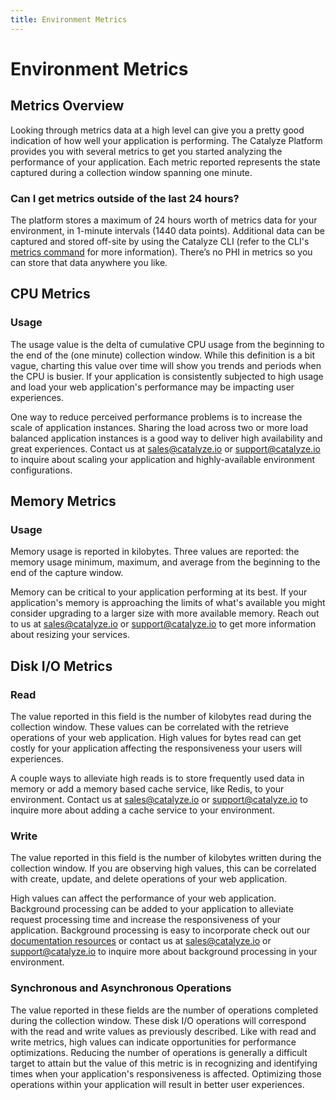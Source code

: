 ```yaml
---
title: Environment Metrics
---
```


Environment Metrics
===================

## Metrics Overview
Looking through metrics data at a high level can give you a pretty good indication of how well your application is performing. The Catalyze Platform provides you with several metrics to get you started analyzing the performance of your application. Each metric reported represents the state captured during a collection window spanning one minute. 

### Can I get metrics outside of the last 24 hours?
The platform stores a maximum of 24 hours worth of metrics data for your environment, in 1-minute intervals (1440 data points). Additional data can be captured and stored off-site by using the Catalyze CLI (refer to the CLI's [metrics command](https://github.com/catalyzeio/cli/blob/master/Docs.md#-metrics) for more information). There’s no PHI in metrics so you can store that data anywhere you like. 

## CPU Metrics
### Usage
The usage value is the delta of cumulative CPU usage from the beginning to the end of the (one minute) collection window. While this definition is a bit vague, charting this value over time will show you trends and periods when the CPU is busier. If your application is consistently subjected to high usage and load your web application's performance may be impacting user experiences. 

One way to reduce perceived performance problems is to increase the scale of application instances. Sharing the load across two or more load balanced application instances is a good way to deliver high availability and great experiences. Contact us at [sales@catalyze.io](mailto:sales@catalyze.io) or [support@catalyze.io](mailto:support@catalyze.io) to inquire about scaling your application and highly-available environment configurations. 

## Memory Metrics
### Usage
Memory usage is reported in kilobytes. Three values are reported: the memory usage minimum, maximum, and average from the beginning to the end of the capture window. 

Memory can be critical to your application performing at its best. If your application's memory is approaching the limits of what's available you might consider upgrading to a larger size with more available memory. Reach out to us at [sales@catalyze.io](mailto:sales@catalyze.io) or [support@catalyze.io](mailto:support@catalyze.io) to get more information about resizing your services. 

## Disk I/O Metrics
### Read
The value reported in this field is the number of kilobytes read during the collection window. These values can be correlated with the retrieve operations of your web application. High values for bytes read can get costly for your application affecting the responsiveness your users will experiences. 

A couple ways to alleviate high reads is to store frequently used data in memory or add a memory based cache service, like Redis, to your environment. Contact us at [sales@catalyze.io](mailto:sales@catalyze.io) or [support@catalyze.io](mailto:support@catalyze.io) to inquire more about adding a cache service to your environment. 

### Write
The value reported in this field is the number of kilobytes written during the collection window. If you are observing high values, this can be correlated with create, update, and delete operations of your web application. 

High values can affect the performance of your web application. Background processing can be added to your application to alleviate request processing time and increase the responsiveness of your application. Background processing is easy to incorporate check out our [documentation resources](https://resources.catalyze.io/paas/paas-faq/background-processing/) or contact us at [sales@catalyze.io](mailto:sales@catalyze.io) or [support@catalyze.io](mailto:support@catalyze.io) to inquire more about background processing in your environment. 

### Synchronous and Asynchronous Operations 
The value reported in these fields are the number of operations completed during the collection window. These disk I/O operations will correspond with the read and write values as previously described. Like with read and write metrics, high values can indicate opportunities for performance optimizations. Reducing the number of operations is generally a difficult target to attain but the value of this metric is in recognizing and identifying times when your application's responsiveness is affected. Optimizing those operations within your application will result in better user experiences. 
